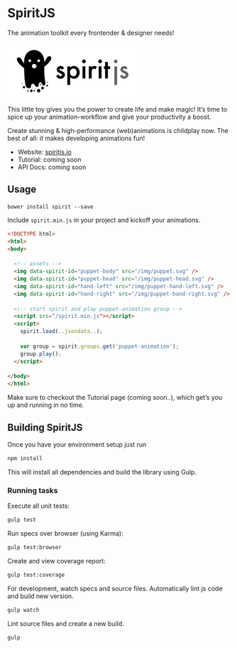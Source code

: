 # SpiritJS

The animation toolkit every frontender & designer needs! 

![](spiritjs.png)

This little toy gives you the power to create life and make magic! It’s time to spice up your animation-workflow and give your productivity a boost.

Create stunning & high-performance (web)animations is childplay now. The best of all: it makes developing animations fun!

* Website: [spiritjs.io](http://spiritjs.io)
* Tutorial: coming soon
* API Docs: coming soon

## Usage

	bower install spirit --save

Include `spirit.min.js` in your project and kickoff your animations.

```html
<!DOCTYPE html>
<html>
<body>

  <!-- assets -->
  <img data-spirit-id="puppet-body" src="/img/puppet.svg" />
  <img data-spirit-id="puppet-head" src="/img/puppet-head.svg" />
  <img data-spirit-id="hand-left" src="/img/puppet-hand-left.svg" />
  <img data-spirit-id="hand-right" src="/img/puppet-hand-right.svg" />
  
  <!-- start spirit and play puppet-animation group -->
  <script src=“/spirit.min.js"></script> 
  <script>
    spirit.load(..jsondata..);
    
    var group = spirit.groups.get('puppet-animation');
    group.play();  
  </script>
  
</body>
</html>
```

Make sure to checkout the Tutorial page (coming soon..), which get’s you up and running in no time. 

## Building SpiritJS

Once you have your environment setup just run

```bash
npm install
```

This will install all dependencies and build the library using Gulp.

### Running tasks

Execute all unit tests:

```bash
gulp test
```

Run specs over browser (using Karma):

```bash
gulp test:browser
```

Create and view coverage report:

```bash
gulp test:coverage
```

For development, watch specs and source files. Automatically lint js code and build new version.

```bash
gulp watch
```

Lint source files and create a new build.
```bash
gulp
```



